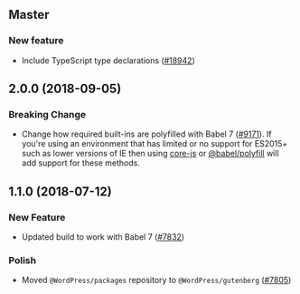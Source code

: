 ## Master

### New feature

- Include TypeScript type declarations ([#18942](https://github.com/WordPress/gutenberg/pull/18942))

## 2.0.0 (2018-09-05)

### Breaking Change

- Change how required built-ins are polyfilled with Babel 7 ([#9171](https://github.com/WordPress/gutenberg/pull/9171)).  If you're using an environment that has limited or no support for ES2015+ such as lower versions of IE then using [core-js](https://github.com/zloirock/core-js) or [@babel/polyfill](https://babeljs.io/docs/en/next/babel-polyfill) will add support for these methods.

## 1.1.0 (2018-07-12)

### New Feature

- Updated build to work with Babel 7 ([#7832](https://github.com/WordPress/gutenberg/pull/7832))

### Polish

- Moved `@WordPress/packages` repository to `@WordPress/gutenberg` ([#7805](https://github.com/WordPress/gutenberg/pull/7805))
